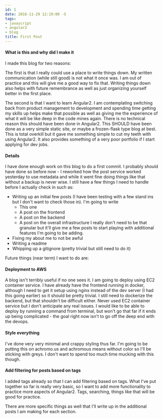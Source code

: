 ```yaml
---
id: 1
date: 2016-11-29 12:19:00 -5
tags:
- javascript
- angular2
- blog
title: First Post
---
```


#### What is this and why did I make it

I made this blog for two reasons:

The first is that I really could use a place to write things down. My written
communication (while still good) is not what it once was. I am out of practice
and this will give me a good way to fix that. Writing things down also helps
with future remembrance as well as just organizing yourself better in the first
place.

The second is that I want to learn Angular2. I am contemplating switching back
from product management to development and spending time getting my skills up
helps make that possible as well as giving me the experience of what it will be
like deep in the code mines again. There is no technical reason this should have
been done in Angular2. This SHOULD have been done as a very simple static site,
or maybe a frozen-flask type blog at best. This is total overkill but it gave me
something simple to cut my teeth with using Angular2. It also provides something
of a very poor portfolio if I start applying for dev jobs.

#### Details

I have done enough work on this blog to do a first commit. I probably should
have done so before now - I reworked how the post service worked yesterday to
use metadata and while it went fine doing things like that without a backup is
never wise. I still have a few things I need to handle before I actually check
in such as:
* Writing up an initial few posts (I have been testing with a few stand ins but I
  don't want to check those in). I'm going to write
    * This one
    * A post on the frontend
    * A post on the backend
    * A post on the overall infrastructure
  I really don't need to be that granular but it'll give me a few posts to
  start playing with additional features I'm going to be adding.
* Fixing my about me to not be awful
* Writing a readme
* Whipping up a gitignore (pretty trivial but still need to do it)

Future things (near term) I want to do are:

#### Deployment to AWS
A blog isn't terribly useful if no one sees it. I am going to deploy using EC2
container service. I have already have the frontend running in docker, although
I need to get it setup using nginx instead of the dev server (I had this going
  earlier) so it should be pretty trivial. I still need to dockerize the
backend, but that shouldn't be difficult either. Never used EC2 container
service but I don't anticipate any real issues. I would like to be able to
deploy by running a command from terminal, but won't go that far if it ends up
being complicated - the goal right now isn't to go off the deep end with the
devops.

#### Style everything
I've done very very minimal and crappy styling thus far. I'm going to be putting
this on achromo.us and achromous means without color so I'll be sticking with
greys. I don't want to spend too much time mucking with this though.

#### Add filtering for posts based on tags
I added tags already so that I can add filtering based on tags. What I've put
together so far is really very basic, so I want to add more functionality to
practice more aspects of Angular2. Tags, searching, things like that will be
good for practice.

There are more specific things as well that I'll write up in the additional
posts I am making for each section.
